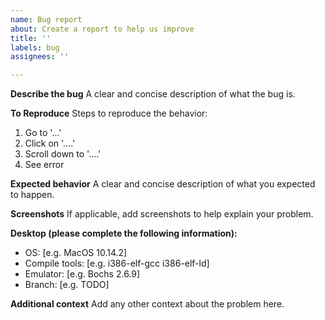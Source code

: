 ```yaml
---
name: Bug report
about: Create a report to help us improve
title: ''
labels: bug
assignees: ''

---
```


**Describe the bug**
A clear and concise description of what the bug is.

**To Reproduce**
Steps to reproduce the behavior:
1. Go to '...'
2. Click on '....'
3. Scroll down to '....'
4. See error

**Expected behavior**
A clear and concise description of what you expected to happen.

**Screenshots**
If applicable, add screenshots to help explain your problem.

**Desktop (please complete the following information):**
 - OS: [e.g. MacOS 10.14.2]
 - Compile tools: [e.g. i386-elf-gcc i386-elf-ld]
 - Emulator: [e.g. Bochs 2.6.9]
 - Branch: [e.g. TODO]

**Additional context**
Add any other context about the problem here.
